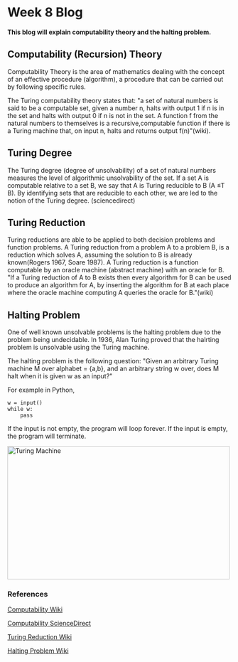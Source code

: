 # Week 8 Blog
**This blog will explain computability theory and the halting problem.**

## Computability (Recursion) Theory
Computability Theory is the area of mathematics dealing with the concept of an effective procedure (algorithm), a procedure that can be carried out by following specific rules. 

The Turing computability theory states that: "a set of natural numbers is said to be a computable set, given a number n, halts with output 1 if n is in the set and halts with output 0 if n is not in the set. A function f from the natural numbers to themselves is a recursive,computable function if there is a Turing machine that, on input n, halts and returns output f(n)"(wiki).

## Turing Degree
The Turing degree (degree of unsolvability) of a set of natural numbers measures the level of algorithmic unsolvability of the set. If a set A is computable relative to a set B, we say that A is Turing reducible to B (A ≤T B). By identifying sets that are reducible to each other, we are led to the notion of the Turing degree. (sciencedirect)

## Turing Reduction
Turing reductions are able to be applied to both decision problems and function problems. A Turing reduction from a problem A to a problem B, is a reduction which solves A, assuming the solution to B is already known(Rogers 1967, Soare 1987). A Turing reduction is a function computable by an oracle machine (abstract machine) with an oracle for B. "If a Turing reduction of A to B exists then every algorithm for B can be used to produce an algorithm for A, by inserting the algorithm for B at each place where the oracle machine computing A queries the oracle for B."(wiki)

## Halting Problem
One of well known unsolvable problems is the halting problem due to the problem being undecidable. In 1936, Alan Turing proved that the halrting problem is unsolvable using the Turing machine.

The halting problem is the following question: 
"Given an arbitrary Turing machine M over alphabet = {a,b}, and an arbitrary string w over, does M halt when it is given w as an input?"

For example in Python,
```
w = input()
while w:
    pass
```
If the input is not empty, the program will loop forever. If the input is empty, the program will terminate.


<img src="https://serokell.io/files/sr/srzhuly3.halting-problem.png" alt="Turing Machine" class = "alignleft" height = "300" width="500"/>

### References
[Computability Wiki](https://en.wikipedia.org/wiki/Computability_theory)

[Computability ScienceDirect](https://www.sciencedirect.com/topics/mathematics/computability-theory)

[Turing Reduction Wiki](https://en.wikipedia.org/wiki/Turing_reduction)

[Halting Problem Wiki](https://brilliant.org/wiki/halting-problem/)
